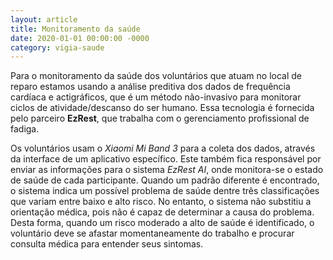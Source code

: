 ```yaml
---
layout: article
title: Monitoramento da saúde
date: 2020-01-01 00:00:00 -0000
category: vigia-saude
---
```


Para o monitoramento da saúde dos voluntários que atuam no local de reparo estamos usando a análise preditiva dos dados de frequência cardíaca e actigráficos, que é um método não-invasivo para monitorar ciclos de atividade/descanso do ser humano. Essa tecnologia é fornecida pelo parceiro **EzRest**, que trabalha com o gerenciamento profissional de fadiga.

Os voluntários usam o *Xiaomi Mi Band 3* para a coleta dos dados, através da interface de um aplicativo específico. Este também fica responsável por enviar as informações para o sistema *EzRest AI*, onde monitora-se o estado de saúde de cada participante.
Quando um padrão diferente é encontrado, o sistema indica um possível problema de saúde dentre três classificações que variam entre baixo e alto risco.
No entanto, o sistema não substitiu a orientação médica, pois não é capaz de determinar a causa do problema. Desta forma, quando um risco moderado a alto de saúde é identificado, o voluntário deve se afastar momentaneamente do trabalho e procurar consulta médica para entender seus sintomas.
